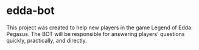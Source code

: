 # edda-bot
This project was created to help new players in the game Legend of Edda: Pegasus. The BOT will be responsible for answering players' questions quickly, practically, and directly.
